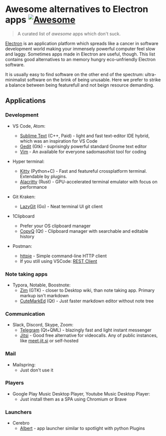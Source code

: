 # Awesome alternatives to Electron apps [![Awesome](https://cdn.rawgit.com/sindresorhus/awesome/d7305f38d29fed78fa85652e3a63e154dd8e8829/media/badge.svg)](https://github.com/sindresorhus/awesome)

> A curated list of _awesome_ apps which don't suck.

[Electron](https://www.electronjs.org/) is an application platform which spreads like a cancer in software development world making your immensely powerful computer feel slow and laggy. Sometimes apps made in Electron are useful, though. This list contains good alternatives to an memory hungry eco-unfriendly Electron software.

It is usually easy to find software on the other end of the spectrum: ultra-minimalist software on the brink of being unusable. Here we prefer to strike a balance between being featurefull and not beign resource demanding.

## Applications

### Development

- VS Code, Atom:
  - [Sublime Text](https://www.sublimetext.com/) (C++, Paid) - light and fast text-editor IDE hybrid, which was an inspiration for VS Code
  - [Gedit](https://wiki.gnome.org/Apps/Gedit) (Gtk) - suprisingly powerful standard Gnome text editor
  - [Vim](https://www.vim.org/) - An available for everyone sadomasohist tool for coding

- Hyper terminal:
  - [Kitty](https://sw.kovidgoyal.net/kitty/) (Python+C) - Fast and featureful crossplatform terminal. Extendable by plugins.
  - [Alacritty](https://github.com/alacritty/alacritty) (Rust) - GPU-accelerated terminal emulator with focus on performance

- Git Kraken:
  - [LazyGit](https://github.com/jesseduffield/lazygit) (Go) - Neat terminal UI git client

- 1Clipboard
  - Prefer your OS clipboard manager
  - [CopyQ](https://hluk.github.io/CopyQ/) (Qt) - Clipboard manager with searchable and editable history

- Postman:
  - [httpie](https://httpie.org/) - Simple command-line HTTP client
  - If you still using VSCode: [REST Client](https://marketplace.visualstudio.com/items?itemName=humao.rest-client)

### Note taking apps
- Typora, Notable, Boostnote:
    - [Zim](https://zim-wiki.org/) (GTK) - closer to Desktop wiki, than note taking app. Primary markup isn't markdown
    - [CuteMarkEd](https://cloose.github.io/CuteMarkEd/) (Qt) - Just faster markdown editor without note tree

### Communication
- Slack, Discord, Skype, Zoom:
  - [Telegram](https://telegram.org/) (Qt+QML) - blazingly fast and light instant messenger
  - [Jitsi](https://github.com/jitsi/jitsi) - Good free alternative for videocalls. Any of public instances, like [meet.jit.si](https://meet.jit.si/) or self-hosted

### Mail
- Mailspring:
  - Just don't use it

### Players
- Google Play Music Desktop Player, Youtube Music Desktop Player:
  - Just install them as a SPA using Chromium or Brave

### Launchers
- Cerebro
  - [Albert](https://github.com/albertlauncher/albert) - app launcher similar to spotlight with python Plugins
